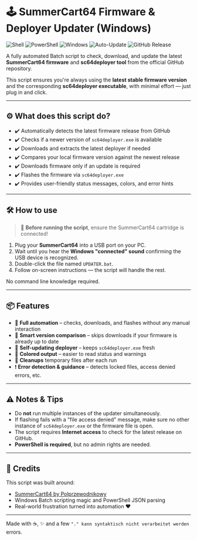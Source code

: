 # 🕹️ SummerCart64 Firmware & Deployer Updater (Windows)

![Shell](https://img.shields.io/badge/Shell-Batch-blue)
![PowerShell](https://img.shields.io/badge/PowerShell-%F0%9F%94%A5-lightblue)
![Windows](https://img.shields.io/badge/Platform-Windows-0078D6?logo=windows&logoColor=white)
![Auto-Update](https://img.shields.io/badge/Feature-Auto--Updater-brightgreen)
![GitHub Release](https://img.shields.io/github/v/release/Chrisser73/summercard64-online-auto-flasher?label=Latest%20Release)

A fully automated Batch script to check, download, and update the latest **SummerCart64 firmware** and **sc64deployer tool** from the official GitHub repository.

This script ensures you're always using the **latest stable firmware version** and the corresponding **sc64deployer executable**, with minimal effort — just plug in and click.

---

## ⚙️ What does this script do?

- ✔️ Automatically detects the latest firmware release from GitHub
- ✔️ Checks if a newer version of `sc64deployer.exe` is available
- ✔️ Downloads and extracts the latest deployer if needed
- ✔️ Compares your local firmware version against the newest release
- ✔️ Downloads firmware only if an update is required
- ✔️ Flashes the firmware via `sc64deployer.exe`
- ✔️ Provides user-friendly status messages, colors, and error hints

---

## 🛠️ How to use

> 📌 **Before running the script**, ensure the SummerCart64 cartridge is connected!

1. Plug your **SummerCart64** into a USB port on your PC.
2. Wait until you hear the **Windows "connected" sound** confirming the USB device is recognized.
3. Double-click the file named `UPDATER.bat`.
4. Follow on-screen instructions — the script will handle the rest.

No command line knowledge required.

---

## 📦 Features

- 🔄 **Full automation** – checks, downloads, and flashes without any manual interaction
- 🧠 **Smart version comparison** – skips downloads if your firmware is already up to date
- 🧰 **Self-updating deployer** – keeps `sc64deployer.exe` fresh
- 🎨 **Colored output** – easier to read status and warnings
- 🧼 **Cleanups** temporary files after each run
- ❗ **Error detection & guidance** – detects locked files, access denied errors, etc.

---

## ⚠️ Notes & Tips

- Do **not** run multiple instances of the updater simultaneously.
- If flashing fails with a "file access denied" message, make sure no other instance of `sc64deployer.exe` or the firmware file is open.
- The script requires **Internet access** to check for the latest release on GitHub.
- **PowerShell is required**, but no admin rights are needed.

---

## 🙏 Credits

This script was built around:

- [SummerCart64 by Polprzewodnikowy](https://github.com/Polprzewodnikowy/SummerCart64)
- Windows Batch scripting magic and PowerShell JSON parsing
- Real-world frustration turned into automation ❤️

---

Made with ☕, ✨ and a few `"." kann syntaktisch nicht verarbeitet werden` errors.
